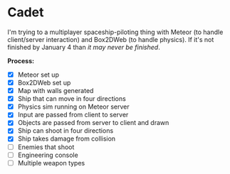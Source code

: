 # Cadet

I'm trying to a multiplayer spaceship-piloting thing with Meteor (to handle client/server interaction) and Box2DWeb (to handle physics). If it's not finished by January 4 than *it may never be finished*.

**Process:**

- [x] Meteor set up
- [x] Box2DWeb set up
- [x] Map with walls generated
- [x] Ship that can move in four directions
- [x] Physics sim running on Meteor server
- [x] Input are passed from client to server
- [x] Objects are passed from server to client and drawn
- [x] Ship can shoot in four directions
- [x] Ship takes damage from collision
- [ ] Enemies that shoot
- [ ] Engineering console
- [ ] Multiple weapon types
